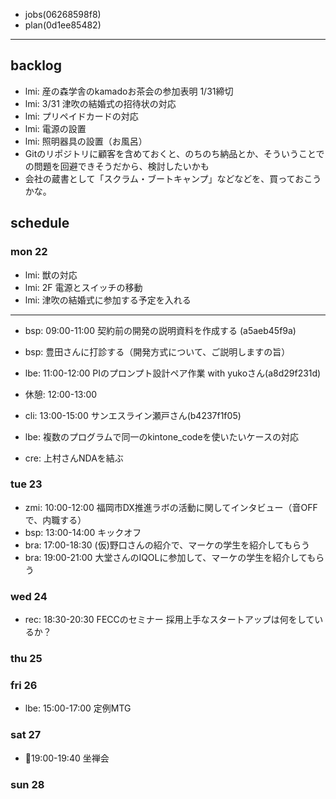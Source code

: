 
- jobs(06268598f8)
- plan(0d1ee85482)
---

## backlog
- lmi: 産の森学舎のkamadoお茶会の参加表明 1/31締切
- lmi: 3/31 津吹の結婚式の招待状の対応
- lmi: プリペイドカードの対応
- lmi: 電源の設置
- lmi: 照明器具の設置（お風呂）
- Gitのリポジトリに顧客を含めておくと、のちのち納品とか、そういうことでの問題を回避できそうだから、検討したいかも
- 会社の蔵書として「スクラム・ブートキャンプ」などなどを、買っておこうかな。

## schedule
### mon 22
- lmi: 獣の対応
- lmi: 2F 電源とスイッチの移動
- lmi: 津吹の結婚式に参加する予定を入れる
---
- bsp: 09:00-11:00 契約前の開発の説明資料を作成する (a5aeb45f9a)
- bsp: 豊田さんに打診する（開発方式について、ご説明しますの旨）
- lbe: 11:00-12:00 PIのプロンプト設計ペア作業 with yukoさん(a8d29f231d)
- 休憩: 12:00-13:00
- cli: 13:00-15:00 サンエスライン瀬戸さん(b4237f1f05)
- lbe: 複数のプログラムで同一のkintone_codeを使いたいケースの対応

- cre: 上村さんNDAを結ぶ
### tue 23
- zmi: 10:00-12:00 福岡市DX推進ラボの活動に関してインタビュー（音OFFで、内職する）
- bsp: 13:00-14:00 キックオフ
- bra: 17:00-18:30 (仮)野口さんの紹介で、マーケの学生を紹介してもらう
- bra: 19:00-21:00 大堂さんのIQOLに参加して、マーケの学生を紹介してもらう
### wed 24
- rec: 18:30-20:30 FECCのセミナー 採用上手なスタートアップは何をしているか？
### thu 25

### fri 26
- lbe: 15:00-17:00 定例MTG
### sat 27
- 📌19:00-19:40 坐禅会

### sun 28





